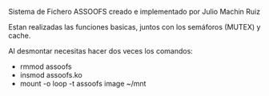Sistema de Fichero ASSOOFS creado e implementado por Julio Machin Ruiz

Estan realizadas las funciones basicas, juntos con los semáforos (MUTEX) y cache.

Al desmontar necesitas hacer dos veces los comandos:
 - rmmod assoofs
 - insmod assoofs.ko 
 - mount -o loop -t assoofs image ~/mnt

